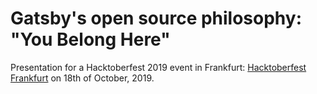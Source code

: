 # Gatsby's open source philosophy: "You Belong Here"

Presentation for a Hacktoberfest 2019 event in Frankfurt: [Hacktoberfest Frankfurt](https://www.eventbrite.com/e/hacktoberfest-frankfurt-2019-tickets-71269742719#) on 18th of October, 2019.